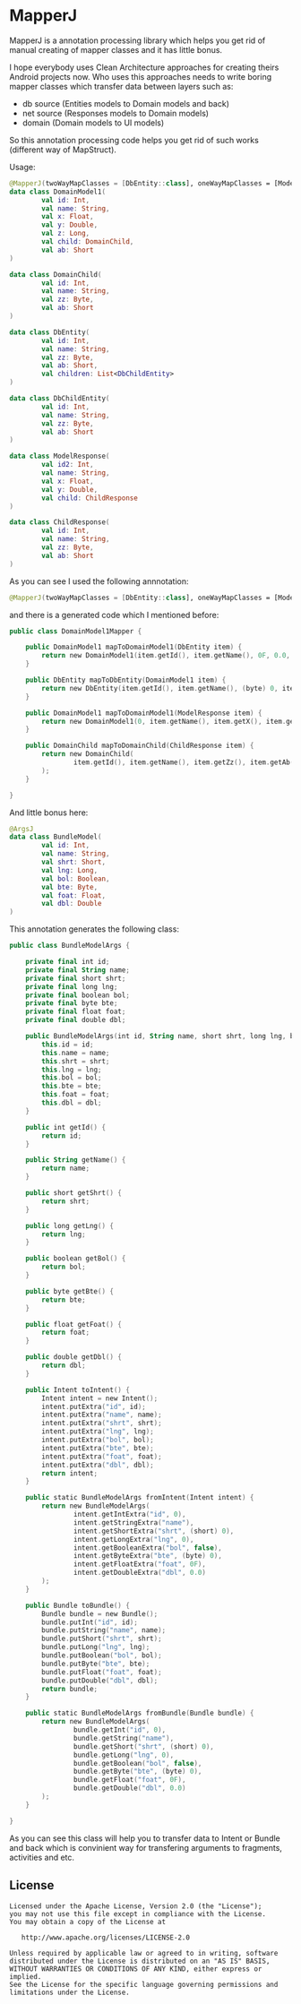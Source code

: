# MapperJ
MapperJ is a annotation processing library which helps you get rid of manual creating of mapper classes and it has little bonus.

I hope everybody uses Clean Architecture approaches for creating theirs Android projects now.
Who uses this approaches needs to write boring mapper classes which transfer data between layers such as:
- db source (Entities models to Domain models and back)
- net source (Responses models to Domain models)
- domain (Domain models to UI models)

So this annotation processing code helps you get rid of such works (different way of MapStruct).

Usage:

``` kotlin
@MapperJ(twoWayMapClasses = [DbEntity::class], oneWayMapClasses = [ModelResponse::class])
data class DomainModel1(
        val id: Int,
        val name: String,
        val x: Float,
        val y: Double,
        val z: Long,
        val child: DomainChild,
        val ab: Short
)

data class DomainChild(
        val id: Int,
        val name: String,
        val zz: Byte,
        val ab: Short
)

data class DbEntity(
        val id: Int,
        val name: String,
        val zz: Byte,
        val ab: Short,
        val children: List<DbChildEntity>
)

data class DbChildEntity(
        val id: Int,
        val name: String,
        val zz: Byte,
        val ab: Short
)

data class ModelResponse(
        val id2: Int,
        val name: String,
        val x: Float,
        val y: Double,
        val child: ChildResponse
)

data class ChildResponse(
        val id: Int,
        val name: String,
        val zz: Byte,
        val ab: Short
)

```
As you can see I used the following annnotation:
``` kotlin 
@MapperJ(twoWayMapClasses = [DbEntity::class], oneWayMapClasses = [ModelResponse::class]) 
```

and there is a generated code which I mentioned before:
``` kotlin
public class DomainModel1Mapper {

    public DomainModel1 mapToDomainModel1(DbEntity item) {
        return new DomainModel1(item.getId(), item.getName(), 0F, 0.0, 0, null, item.getAb());
    }

    public DbEntity mapToDbEntity(DomainModel1 item) {
        return new DbEntity(item.getId(), item.getName(), (byte) 0, item.getAb(), new ArrayList());
    }

    public DomainModel1 mapToDomainModel1(ModelResponse item) {
        return new DomainModel1(0, item.getName(), item.getX(), item.getY(), 0, mapToDomainChild(item.getChild()), (short) 0);
    }

    public DomainChild mapToDomainChild(ChildResponse item) {
        return new DomainChild(
                item.getId(), item.getName(), item.getZz(), item.getAb()
        );
    }

}

```

And little bonus here:
``` kotlin
@ArgsJ
data class BundleModel(
        val id: Int,
        val name: String,
        val shrt: Short,
        val lng: Long,
        val bol: Boolean,
        val bte: Byte,
        val foat: Float,
        val dbl: Double
)

```
This annotation generates the following class:

``` kotlin
public class BundleModelArgs {

    private final int id;
    private final String name;
    private final short shrt;
    private final long lng;
    private final boolean bol;
    private final byte bte;
    private final float foat;
    private final double dbl;

    public BundleModelArgs(int id, String name, short shrt, long lng, boolean bol, byte bte, float foat, double dbl) {
        this.id = id;
        this.name = name;
        this.shrt = shrt;
        this.lng = lng;
        this.bol = bol;
        this.bte = bte;
        this.foat = foat;
        this.dbl = dbl;
    }

    public int getId() {
        return id;
    }

    public String getName() {
        return name;
    }

    public short getShrt() {
        return shrt;
    }

    public long getLng() {
        return lng;
    }

    public boolean getBol() {
        return bol;
    }

    public byte getBte() {
        return bte;
    }

    public float getFoat() {
        return foat;
    }

    public double getDbl() {
        return dbl;
    }

    public Intent toIntent() {
        Intent intent = new Intent();
        intent.putExtra("id", id);
        intent.putExtra("name", name);
        intent.putExtra("shrt", shrt);
        intent.putExtra("lng", lng);
        intent.putExtra("bol", bol);
        intent.putExtra("bte", bte);
        intent.putExtra("foat", foat);
        intent.putExtra("dbl", dbl);
        return intent;
    }

    public static BundleModelArgs fromIntent(Intent intent) {
        return new BundleModelArgs(
                intent.getIntExtra("id", 0),
                intent.getStringExtra("name"),
                intent.getShortExtra("shrt", (short) 0),
                intent.getLongExtra("lng", 0),
                intent.getBooleanExtra("bol", false),
                intent.getByteExtra("bte", (byte) 0),
                intent.getFloatExtra("foat", 0F),
                intent.getDoubleExtra("dbl", 0.0)
        );
    }

    public Bundle toBundle() {
        Bundle bundle = new Bundle();
        bundle.putInt("id", id);
        bundle.putString("name", name);
        bundle.putShort("shrt", shrt);
        bundle.putLong("lng", lng);
        bundle.putBoolean("bol", bol);
        bundle.putByte("bte", bte);
        bundle.putFloat("foat", foat);
        bundle.putDouble("dbl", dbl);
        return bundle;
    }

    public static BundleModelArgs fromBundle(Bundle bundle) {
        return new BundleModelArgs(
                bundle.getInt("id", 0),
                bundle.getString("name"),
                bundle.getShort("shrt", (short) 0),
                bundle.getLong("lng", 0),
                bundle.getBoolean("bol", false),
                bundle.getByte("bte", (byte) 0),
                bundle.getFloat("foat", 0F),
                bundle.getDouble("dbl", 0.0)
        );
    }

}

```
As you can see this class will help you to transfer data to Intent or Bundle and back which is convinient way for transfering arguments to fragments, activities and etc.


License
-------

    Licensed under the Apache License, Version 2.0 (the "License");
    you may not use this file except in compliance with the License.
    You may obtain a copy of the License at

       http://www.apache.org/licenses/LICENSE-2.0

    Unless required by applicable law or agreed to in writing, software
    distributed under the License is distributed on an "AS IS" BASIS,
    WITHOUT WARRANTIES OR CONDITIONS OF ANY KIND, either express or implied.
    See the License for the specific language governing permissions and
    limitations under the License.
